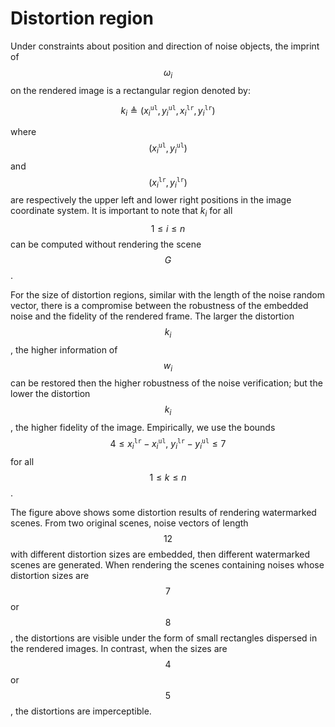 # Distortion region

Under constraints about position and direction of noise objects, the imprint of $$\omega_i$$ on the rendered image is a rectangular region denoted by:

$$
k_i \triangleq \left(x_i^{\mathtt{ul}}, y_i^{\mathtt{ul}}, x_i^{\mathtt{lr}}, y_i^{\mathtt{lr}} \right)
$$

where $$\left(x_i^{\mathtt{ul}}, y_i^{\mathtt{ul}}\right)$$ and $$\left(x_i^{\mathtt{lr}}, y_i^{\mathtt{lr}}\right)$$ are respectively the upper left and lower right positions in the image coordinate system. It is important to note that $k_i$ for all $$1 \leq i \leq n$$ can be computed without rendering the scene $$G$$.

For the size of distortion regions, similar with the length of the noise random vector, there is a compromise between the robustness of the embedded noise and the fidelity of the rendered frame. The larger the distortion $$k_i$$, the higher information of $$w_i$$ can be restored then the higher robustness of the noise verification; but the lower the distortion $$k_i$$, the higher fidelity of the image. Empirically, we use the bounds $$4 \leq x^{\mathtt{lr}}_{i} - x^{\mathtt{ul}}_{i},\ y^{\mathtt{lr}}_{i} - y^{\mathtt{ul}}_{i} \leq 7$$ for all $$1 \leq k \leq n$$.

The figure above shows some distortion results of rendering watermarked scenes. From two original scenes, noise vectors of length $$12$$ with different distortion sizes are embedded, then different watermarked scenes are generated. When rendering the scenes containing noises whose distortion sizes are $$7$$ or $$8$$, the distortions are visible under the form of small rectangles dispersed in the rendered images. In contrast, when the sizes are $$4$$ or $$5$$, the distortions are imperceptible.
